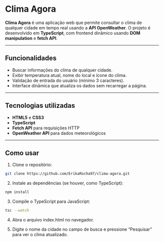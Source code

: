 # Clima Agora

**Clima Agora** é uma aplicação web que permite consultar o clima de qualquer cidade em tempo real usando a **API OpenWeather**. O projeto é desenvolvido em **TypeScript**, com frontend dinâmico usando **DOM manipulation** e **fetch API**.

---

## Funcionalidades

- Buscar informações do clima de qualquer cidade.
- Exibir temperatura atual, nome do local e ícone do clima.
- Validação de entrada do usuário (mínimo 3 caracteres).
- Interface dinâmica que atualiza os dados sem recarregar a página.

---

## Tecnologias utilizadas

- **HTML5** e **CSS3**
- **TypeScript**
- **Fetch API** para requisições HTTP
- **OpenWeather API** para dados meteorológicos

---

## Como usar

1. Clone o repositório:

```bash
git clone https://github.com/ErikaRocha97/clima-agora.git
```

2. Instale as dependências (se houver, como TypeScript):

```bash
npm install
```

3. Compile o TypeScript para JavaScript:

```bash 
tsc --watch
```

4. Abra o arquivo index.html no navegador.

5. Digite o nome da cidade no campo de busca e pressione “Pesquisar” para ver o clima atualizado.
